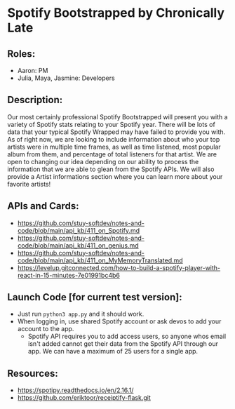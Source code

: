# Spotify Bootstrapped by Chronically Late

## Roles:
- Aaron: PM
- Julia, Maya, Jasmine: Developers

## Description:
Our most certainly professional Spotify Bootstrapped will present you with a variety of Spotify stats relating to your Spotify year. There will be lots of data that your typical Spotify Wrapped may have failed to provide you with. As of right now, we are looking to include information about who your top artists were in multiple time frames, as well as time listened, most popular album from them, and percentage of total listeners for that artist. We are open to changing our idea depending on our ability to process the information that we are able to glean from the Spotify APIs. We will also provide a Artist informations section where you can learn more about your favorite artists! 

## APIs and Cards:
- https://github.com/stuy-softdev/notes-and-code/blob/main/api_kb/411_on_Spotify.md
- https://github.com/stuy-softdev/notes-and-code/blob/main/api_kb/411_on_genius.md
- https://github.com/stuy-softdev/notes-and-code/blob/main/api_kb/411_on_MyMemoryTranslated.md
- https://levelup.gitconnected.com/how-to-build-a-spotify-player-with-react-in-15-minutes-7e01991bc4b6

## Launch Code [for current test version]:
- Just run ```python3 app.py``` and it should work.
- When logging in, use shared Spotify account or ask devos to add your account to the app.
  - Spotify API requires you to add access users, so anyone whos email isn't added cannot get their data from the Spotify API through our app. We can have a maximum of 25 users for a single app.

## Resources:
- https://spotipy.readthedocs.io/en/2.16.1/
- https://github.com/eriktoor/receiptify-flask.git
